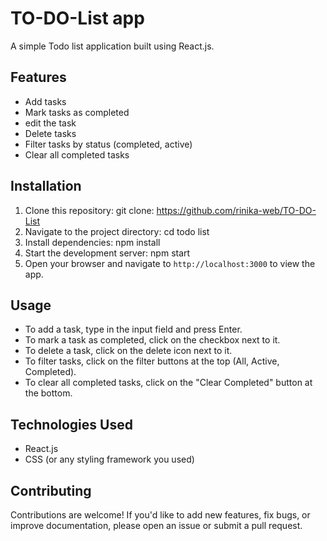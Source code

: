 # TO-DO-List app


A simple Todo list application built using React.js.

## Features

- Add tasks
- Mark tasks as completed
- edit the task
- Delete tasks
- Filter tasks by status (completed, active)
- Clear all completed tasks


## Installation

1. Clone this repository:
git clone:
https://github.com/rinika-web/TO-DO-List
2. Navigate to the project directory:
cd todo list
3. Install dependencies:
npm install 
4. Start the development server:
npm start 
5. Open your browser and navigate to `http://localhost:3000` to view the app.

## Usage

- To add a task, type in the input field and press Enter.
- To mark a task as completed, click on the checkbox next to it.
- To delete a task, click on the delete icon next to it.
- To filter tasks, click on the filter buttons at the top (All, Active, Completed).
- To clear all completed tasks, click on the "Clear Completed" button at the bottom.

## Technologies Used

- React.js
- CSS (or any styling framework you used)

## Contributing

Contributions are welcome! If you'd like to add new features, fix bugs, or improve documentation, please open an issue or submit a pull request.

